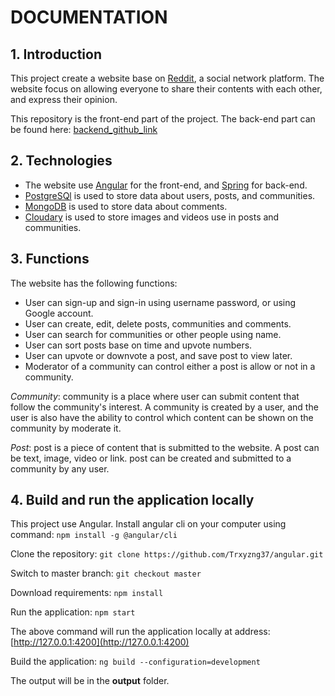 # DOCUMENTATION

## 1. Introduction

This project create a website base on [Reddit](https://www.reddit.com), a social network platform. The website focus on allowing everyone to share their contents with each other, and express their opinion.

This repository is the front-end part of the project. The back-end part can be found here: [backend_github_link](https://github.com/Trxyzng37/spring)

## 2. Technologies

- The website use [Angular](https://angular.dev) for the front-end, and [Spring](https://spring.io) for back-end.
- [PostgreSQl](https://www.postgresql.org) is used to store data about users, posts, and communities.
- [MongoDB](https://www.mongodb.com) is used to store data about comments.
- [Cloudary](https://cloudinary.com) is used to store images and videos use in posts and communities.

## 3. Functions

The website has the following functions:

- User can sign-up and sign-in using username password, or using Google account.
- User can create, edit, delete posts, communities and comments.
- User can search for communities or other people using name.
- User can sort posts base on time and upvote numbers.
- User can upvote or downvote a post, and save post to view later.
- Moderator of a community can control either a post is allow or not in a community.

*Community*: community is a place where user can submit content that follow the community's interest. A community is created by a user, and the user is also have the ability to control which content can be shown on the community by moderate it.

*Post*: post is a piece of content that is submitted to the website. A post can be text, image, video or link. post can be created and submitted to a community by any user.

## 4. Build and run the application locally

This project use Angular. Install angular cli on your computer using command:
`npm install -g @angular/cli`

Clone the repository:
`git clone https://github.com/Trxyzng37/angular.git`

Switch to master branch:
`git checkout master`

Download requirements:
`npm install`

Run the application:
`npm start`

The above command will run the application locally at address: [http://127.0.0.1:4200](http://127.0.0.1:4200)

Build the application:
`ng build --configuration=development`

The output will be in the **output** folder.